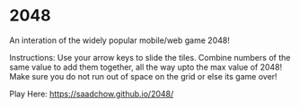 # 2048

An interation of the widely popular mobile/web game 2048! 

Instructions: Use your arrow keys to slide the tiles. Combine numbers of the same value to add them together, all the way upto the max value of 2048! Make sure you do not run out of space on the grid or else its game over!

Play Here: https://saadchow.github.io/2048/

